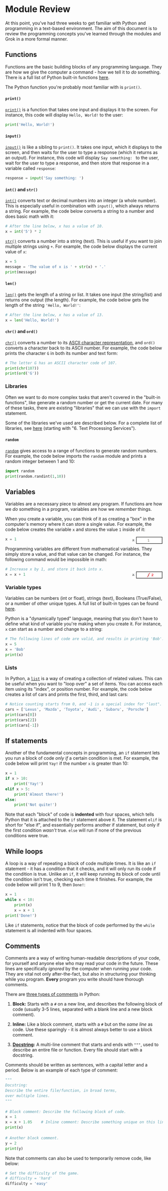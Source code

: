 # Module Review

At this point, you've had three weeks to get familiar with Python and programming in a text-based environment. The aim of this document is to review the programming concepts you've learned through the modules and Grok in a more formal manner.

## Functions

Functions are the basic building blocks of any programming language. They are how we give the computer a command - how we tell it to *do* something. There is a full list of Python built-in functions [here](https://docs.python.org/3/library/functions.html).

The Python function you're probably most familiar with is `print()`.

#### `print()`

[`print()`](https://docs.python.org/3/library/functions.html#print) is a function that takes one input and displays it to the screen. For instance, this code will display `Hello, World!` to the user:

```python
print('Hello, World!')
```

#### `input()`

[`input()`](https://docs.python.org/3/library/functions.html#input) is like a sibling to `print()`. It takes one input, which it displays to the screen, and then waits for the user to type a response (which it returns as an output). For instance, this code will display `Say something: ` to the user, wait for the user to type a response, and then store that response in a variable called `response`:

```python
response = input('Say something: ')
```

#### `int()` and `str()`

[`int()`](https://docs.python.org/3/library/functions.html#int) converts text or decimal numbers into an integer (a whole number). This is especially useful in combination with `input()`, which always returns a string. For example, the code below converts a string to a number and does basic math with it:

```python
# After the line below, x has a value of 10.
x = int('5') * 2
```

[`str()`](https://docs.python.org/3/library/functions.html#func-str) converts a number into a string (text). This is useful if you want to join multiple strings using `+`. For example, the code below displays the current value of `x`:

```python
x = 5
message = 'The value of x is ' + str(x) + '.'
print(message)
```

#### `len()`

[`len()`](https://docs.python.org/3/library/functions.html#len) gets the length of a string or list. It takes one input (the string/list) and returns one output (the length). For example, the code below gets the length of the string `'Hello, World!'`:

```python
# After the line below, x has a value of 13.
x = len('Hello, World!')
```

#### `chr()` and `ord()`

[`chr()`](https://docs.python.org/3/library/functions.html#chr) converts a number to its [ASCII character representation](https://www.asciitable.com/), and `ord()` converts a character back to its ASCII number. For example, the code below prints the character `G` in both its number and text form:

```python
# The letter G has an ASCII character code of 107.
print(chr(107))
print(ord('G'))
```

### Libraries

Often we want to do more complex tasks that aren't covered in the "built-in functions", like generate a random number or get the current date. For many of these tasks, there are existing "libraries" that we can use with the `import` statement.

Some of the libraries we've used are described below. For a complete list of libraries, see [here](https://docs.python.org/3/contents.html) (starting with "6. Text Processing Services").

#### `random`

[`random`](https://docs.python.org/3/library/random.html) gives access to a range of functions to generate random numbers. For example, the code below imports the `random` module and prints a random integer between 1 and 10:

```python
import random
print(random.randint(1,10))
```

## Variables

Variables are a necessary piece to almost any program. If functions are how we *do* something in a program, variables are how we *remember* things.

When you create a variable, you can think of it as creating a "box" in the computer's memory where it can store a single value. For example, the code below creates the variable `x` and stores the value `1` inside of it:

<img align="right" height="25px" src="./var1.png">

```python
x = 1
```

Programming variables are different from mathematical variables. They simply store a value, and that value can be changed. For instance, the following command would be impossible in math:

<img align="right" height="25px" style="margin-top: 15px" src="./var2.png">

```python
# Increase x by 1, and store it back into x.
x = x + 1
```

### Variable types

Variables can be numbers (int or float), strings (text), Booleans (True/False), or a number of other unique types. A full list of built-in types can be found [here](https://docs.python.org/3/library/stdtypes.html).

Python is a "dynamically typed" language, meaning that you don't have to define what kind of variable you're making when you create it. For instance, `x` can start as a number and change to a string:

```python
# The following lines of code are valid, and results in printing 'Bob'.
x = 5
x = 'Bob'
print(x)
```

### Lists

In Python, a [`list`](https://docs.python.org/3/library/stdtypes.html#lists) is a way of creating a collection of related values. This can be useful when you want to "loop over" a set of items. You can access each item using its "index", or position number. For example, the code below creates a list of cars and prints the first, third, and last cars:

```python
# Notice counting starts from 0, and -1 is a special index for "last".
cars = ['Lexus', 'Mazda', 'Toyota', 'Audi', 'Subaru', 'Porsche']
print(cars[0])
print(cars[2])
print(cars[-1])
```

## If statements

Another of the fundamental concepts in programming, an `if` statement lets you run a block of code *only if* a certain condition is met. For example, the code below will print `Yay!` if the number `x` is greater than 10:

```python
x = 1
if x > 10:
    print('Yay!')
elif x > 5:
    print('Almost there!')
else:
    print('Not quite!')
```

Note that each "block" of code is **indented** with four spaces, which tells Python that it is attached to the `if` statement above it. The statement `elif` is short for "else if", and essentially performs another if statement, but only if the first condition *wasn't* true. `else` will run if none of the previous conditions were true.

## While loops

A loop is a way of repeating a block of code multiple times. It is like an `if` statement - it has a condition that it checks, and it will only run its code if the condition is true. Unlike an `if`, it will keep running its block of code until the condition isn't true, checking each time it finishes. For example, the code below will print 1 to 9, then `Done!`:

```python
x = 1
while x < 10:
    print(x)
    x = x + 1
print('Done!')
```

Like `if` statements, notice that the block of code performed by the `while` statement is all indented with four spaces.

## Comments

Comments are a way of writing human-readable descriptions of your code, for yourself and anyone else who may read your code in the future. These lines are specifically *ignored* by the computer when running your code. They are vital not only after-the-fact, but also in structuring your thinking while you program. **Every** program you write should have thorough comments.

There are [three types of comments](https://www.python.org/dev/peps/pep-0008/#comments) in Python:

1. **Block:** Starts with a `#` on a new line, and describes the following block of code (usually 3-5 lines, separated with a blank line and a new block comment).

2. **Inline:** Like a block comment, starts with a `#` but on the *same line* as code. Use these sparingly - it is almost always better to use a block comment.

3. **[Docstring](https://www.python.org/dev/peps/pep-0257/#what-is-a-docstring):** A multi-line comment that starts and ends with `"""`, used to describe an entire file or function. Every file should start with a docstring.

Comments should be written as sentences, with a capital letter and a period. Below is an example of each type of comment:

```python
"""
Docstring:
Describe the entire file/function, in broad terms,
over multiple lines.
"""

# Block comment: Describe the following block of code.
x = 1
x = x + 1.05    # Inline comment: Describe something unique on this line.
print(x)

# Another block comment.
y = 2
print(y)
```

Note that comments can also be used to temporarily remove code, like below:
```python
# Set the difficulty of the game.
# difficulty = 'hard'
difficulty = 'easy'
```
